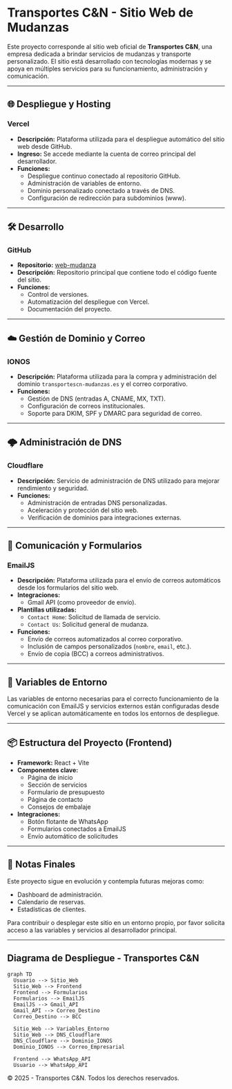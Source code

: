 # Transportes C&N - Sitio Web de Mudanzas

Este proyecto corresponde al sitio web oficial de **Transportes C&N**, una empresa dedicada a brindar servicios de mudanzas y transporte personalizado. El sitio está desarrollado con tecnologías modernas y se apoya en múltiples servicios para su funcionamiento, administración y comunicación.

---

## 🌐 Despliegue y Hosting

### **Vercel**
- **Descripción:** Plataforma utilizada para el despliegue automático del sitio web desde GitHub.
- **Ingreso:** Se accede mediante la cuenta de correo principal del desarrollador.
- **Funciones:**
  - Despliegue continuo conectado al repositorio GitHub.
  - Administración de variables de entorno.
  - Dominio personalizado conectado a través de DNS.
  - Configuración de redirección para subdominios (www).

---

## 🛠️ Desarrollo

### **GitHub**
- **Repositorio:** [web-mudanza](https://github.com/Camilo-Correa/web-mudanza)
- **Descripción:** Repositorio principal que contiene todo el código fuente del sitio.
- **Funciones:**
  - Control de versiones.
  - Automatización del despliegue con Vercel.
  - Documentación del proyecto.

---

## ☁️ Gestión de Dominio y Correo

### **IONOS**
- **Descripción:** Plataforma utilizada para la compra y administración del dominio `transportescn-mudanzas.es` y el correo corporativo.
- **Funciones:**
  - Gestión de DNS (entradas A, CNAME, MX, TXT).
  - Configuración de correos institucionales.
  - Soporte para DKIM, SPF y DMARC para seguridad de correo.

---

## 🌩️ Administración de DNS

### **Cloudflare**
- **Descripción:** Servicio de administración de DNS utilizado para mejorar rendimiento y seguridad.
- **Funciones:**
  - Administración de entradas DNS personalizadas.
  - Aceleración y protección del sitio web.
  - Verificación de dominios para integraciones externas.

---

## 📩 Comunicación y Formularios

### **EmailJS**
- **Descripción:** Plataforma utilizada para el envío de correos automáticos desde los formularios del sitio web.
- **Integraciones:**
  - Gmail API (como proveedor de envío).
- **Plantillas utilizadas:**
  - `Contact Home`: Solicitud de llamada de servicio.
  - `Contact Us`: Solicitud general de mudanza.
- **Funciones:**
  - Envío de correos automatizados al correo corporativo.
  - Inclusión de campos personalizados (`nombre`, `email`, etc.).
  - Envío de copia (BCC) a correos administrativos.

---

## 🔐 Variables de Entorno

Las variables de entorno necesarias para el correcto funcionamiento de la comunicación con EmailJS y servicios externos están configuradas desde Vercel y se aplican automáticamente en todos los entornos de despliegue.

---

## 📦 Estructura del Proyecto (Frontend)

- **Framework:** React + Vite
- **Componentes clave:**
  - Página de inicio
  - Sección de servicios
  - Formulario de presupuesto
  - Página de contacto
  - Consejos de embalaje
- **Integraciones:**
  - Botón flotante de WhatsApp
  - Formularios conectados a EmailJS
  - Envío automático de solicitudes

---

## 📌 Notas Finales

Este proyecto sigue en evolución y contempla futuras mejoras como:
- Dashboard de administración.
- Calendario de reservas.
- Estadísticas de clientes.

Para contribuir o desplegar este sitio en un entorno propio, por favor solicita acceso a las variables y servicios al desarrollador principal.

---

## Diagrama de Despliegue - Transportes C&N

```mermaid
graph TD
  Usuario --> Sitio_Web
  Sitio_Web --> Frontend
  Frontend --> Formularios
  Formularios --> EmailJS
  EmailJS --> Gmail_API
  Gmail_API --> Correo_Destino
  Correo_Destino --> BCC

  Sitio_Web --> Variables_Entorno
  Sitio_Web --> DNS_Cloudflare
  DNS_Cloudflare --> Dominio_IONOS
  Dominio_IONOS --> Correo_Empresarial

  Frontend --> WhatsApp_API
  Usuario --> WhatsApp_API
```


© 2025 - Transportes C&N. Todos los derechos reservados.
